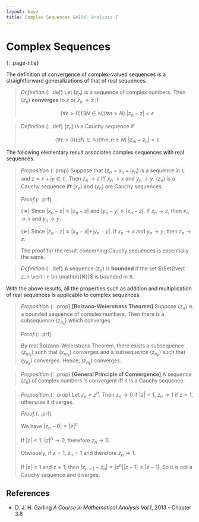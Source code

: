 ```yaml
---
layout: base
title: Complex Sequences &#124; Analysis I
---
```


# Complex Sequences
{: .page-title}

The definition of convergence of complex-valued sequences is a straightforward generalizations of that of real sequences.

> *Definition.*{: .def}
> Let $(z_n)$ is a sequence of complex numbers.
> Then $(z_n)$ **converges** to $z$ or $z_n \to z$ if
>
> $$
  (\forall \varepsilon > 0)(\exists N \in \mathbb{N})(\forall n \ge N)\;|z_n - z| < \varepsilon
  $$

> *Definition.*{: .def}
> $(z_n)$ is a Cauchy sequence if
>
> $$
  (\forall \varepsilon > 0)(\exists N \in \mathbb{N})(\forall m, n \ge N)\; |z_m - z_n| < \varepsilon
  $$

The following elementary result associates complex sequences with real sequences.

> *Proposition.*{:.prop}
> Suppose that $(z_n = x_n + i y_n)$ is a sequence in $\mathbb{C}$ and $z = x + iy \in \mathbb{C}$.
> Then $z_n \to z$ iff $x_n \to x$ and $y_n \to y$.
> $(z_n)$ is a Cauchy sequence iff $(x_n)$ and $(y_n)$ are Cauchy sequences.
>
> *Proof.*{: .prf}
>
> ($\Rightarrow$) Since $\vert x_n - x \vert \le \vert z_n - z \vert$ and $\vert y_n - y \vert \le \vert z_n - z \vert$.
> If $z_n \to z$, then $x_n \to x$ and $y_n \to y$.
>
> ($\Leftarrow$) Since $\vert z_n - z \vert \le \vert x_n - x \vert + \vert y_n - y \vert$.
> If $x_n \to x$ and $y_n \to y$, then $z_n \to z$.
>
> The proof for the result concerning Cauchy sequences is essentially the same.

> *Definition.*{: .def}
> A sequence $(z_n)$ is **bounded** if the set $\Set{\vert z_n \vert : n \in \mathbb{N}}$ is bounded in $\mathbb{R}$.

With the above results, all the properties such as addition and multiplication of real sequences is applicable to complex sequences.

> *Proposition.*{: .prop}
> **[Bolzano-Weierstrass Theorem]**
> Suppose $(z_n)$ is a bounded sequence of complex numbers. Then there is a subsequence $(z_{n_k})$ which converges.
>
> *Proof.*{: .prf}
>
> By real Bolzano-Weierstrass Theorem, there exists a subsequence $(z_{m_k})$ such that $(x_{m_k})$ converges and a subsequence $(z_{n_k})$ such that $(y_{n_k})$ converges.
> Hence, $(z_{n_k})$ converges.

> *Proposition.*{: .prop}
> **[General Principle of Convergence]**
> A sequence $(z_n)$ of complex numbers is convergent iff it is a Cauchy sequence.

> *Proposition.*{: .prop}
> Let $z_n = z^n$. Then $z_n \to 0$ if $\vert z \vert < 1$, $z_n \to 1$ if $z = 1$, otherwise it diverges.
>
> *Proof.*{: .prf}
>
> We have $\vert z_n - 0 \vert = \vert z \vert^n$.
>
> If $\vert z \vert < 1$, $\vert z \vert^n \to 0$, therefore $z_n \to 0$.
>
> Obviously, if $z = 1$, $z_n = 1$ and therefore $z_n \to 1$.
>
> If $\vert z \vert \ge 1$ and $z \not= 1$, then $\vert z_{n+1} - z_n \vert = \vert z^n \vert \vert z - 1 \vert \ge \vert z - 1 \vert$. So it is not a Cauchy sequence and diverges.

## References

* D. J. H. Garling _A Course in Mathematical Analysis Vol.1_, 2013 - Chapter 3.8
